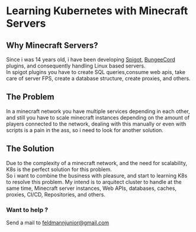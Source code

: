 # Learning Kubernetes with Minecraft Servers

## Why Minecraft Servers?
Since i was 14 years old, i have been developing [Spigot](https://www.spigotmc.org/), [BungeeCord](https://github.com/SpigotMC/BungeeCord) plugins, and consequently handling Linux based servers.  
In spigot plugins you have to create SQL queries,consume web apis, take care of server FPS, create a database structure, create proxies, and others.  
## The Problem
In a minecraft network you have multiple services depending in each other, and still you have to scale minecraft instances depending on the amount of players connected to the network, dealing with this manually or even with scripts is a pain in the ass, so i need to look for another solution.
## The Solution
Due to the complexity of a minecraft network, and the need for scalability, K8s is the perfect solution for this problem.  
So i want to combine the business with pleasure, and start to learning K8s to resolve this problem. My intend is to arquitect cluster to handle at the same time, Minecraft server instances, Web APIs, databases, caches, proxies, CI/CD, Repositories, and others.
### Want to help ?
Send a mail to feldmannjunior@gmail.com